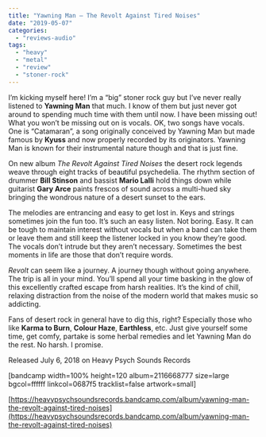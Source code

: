 ```yaml
---
title: "Yawning Man – The Revolt Against Tired Noises"
date: "2019-05-07"
categories: 
  - "reviews-audio"
tags: 
  - "heavy"
  - "metal"
  - "review"
  - "stoner-rock"
---
```


I’m kicking myself here! I’m a “big” stoner rock guy but I’ve never really listened to **Yawning Man** that much. I know of them but just never got around to spending much time with them until now. I have been missing out! What you won’t be missing out on is vocals. OK, two songs have vocals. One is “Catamaran”, a song originally conceived by Yawning Man but made famous by **Kyuss** and now properly recorded by its originators. Yawning Man is known for their instrumental nature though and that is just fine.

On new album _The Revolt Against Tired Noises_ the desert rock legends weave through eight tracks of beautiful psychedelia. The rhythm section of drummer **Bill Stinson** and bassist **Mario Lalli** hold things down while guitarist **Gary Arce** paints frescos of sound across a multi-hued sky bringing the wondrous nature of a desert sunset to the ears.

The melodies are entrancing and easy to get lost in. Keys and strings sometimes join the fun too. It’s such an easy listen. Not boring. Easy. It can be tough to maintain interest without vocals but when a band can take them or leave them and still keep the listener locked in you know they’re good. The vocals don’t intrude but they aren’t necessary. Sometimes the best moments in life are those that don’t require words.

_Revolt_ can seem like a journey. A journey though without going anywhere. The trip is all in your mind. You’ll spend all your time basking in the glow of this excellently crafted escape from harsh realities. It’s the kind of chill, relaxing distraction from the noise of the modern world that makes music so addicting.

Fans of desert rock in general have to dig this, right? Especially those who like **Karma to Burn**, **Colour Haze**, **Earthless**, etc. Just give yourself some time, get comfy, partake is some herbal remedies and let Yawning Man do the rest. No harsh. I promise.

Released July 6, 2018 on Heavy Psych Sounds Records

\[bandcamp width=100% height=120 album=2116668777 size=large bgcol=ffffff linkcol=0687f5 tracklist=false artwork=small\]

[https://heavypsychsoundsrecords.bandcamp.com/album/yawning-man-the-revolt-against-tired-noises](https://heavypsychsoundsrecords.bandcamp.com/album/yawning-man-the-revolt-against-tired-noises)
